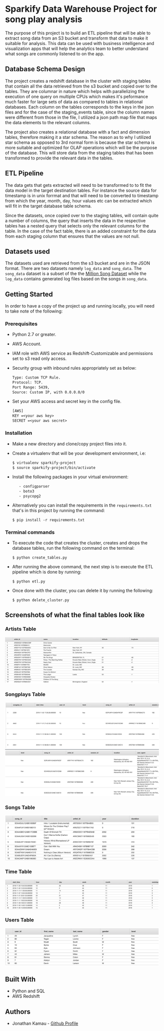 # Sparkify Data Warehouse Project for song play analysis
The purpose of this project is to build an ETL pipeline that will be able to extract song data from an S3 bucket and transform that data to make it suitable for analysis. This data can be used with business intelligence and visualization apps that will help the analytics team to better understand what songs are commonly listened to on the app.

## Database Schema Design
The project creates a redshift database in the cluster with staging tables that contain all the data retrieved from the s3 bucket and copied over to the tables. They are columnar in nature which helps with parallelizing the execution of one query on multiple CPUs which makes it's peformance much faster for large sets of data as compared to tables in relational databases. Each column on the tables corresponds to the keys in the json files and for the case of the staging_events table, since the column names were different from those in the file, I utilized a json path map file that maps the data elements to the relevant columns.

The project also creates a relational database with a fact and dimension tables, therefore making it a star schema. The reason as to why I utilized star schema as opposed to 3rd normal form is because the star schema is more suitable and optimized for OLAP operations which will be the purpose of the database. This will store data from the staging tables that has been transformed to provide the relevant data in the tables.

## ETL Pipeline
The data gets that gets extracted will need to be transformed to to fit the data model in the target destination tables. For instance the source data for timestamp is in unix forrmat and that will need to be converted to timestamp from which the year, month, day, hour values etc can be extracted which will fit in the target database table schema.

Since the datasets, once copied over to the staging tables, will contain quite a number of columns, the query that inserts the data in the respective tables has a nested query that selects only the relevant columns for the table. In the case of the fact table, there is an added constraint for the data from each staging column that ensures that the values are not null.

## Datasets used
The datasets used are retrieved from the s3 bucket and are in the JSON format. There are two datasets namely `log_data` and `song_data`. The `song_data` dataset is a subset of the the [Million Song Dataset](http://millionsongdataset.com/) while the `log_data` contains generated log files based on the songs in `song_data`.

## Getting Started
In order to have a copy of the project up and running locally, you will need to take note of the following:

### Prerequisites
   - Python 2.7 or greater.
   - AWS Account.
   - IAM role with AWS service as Redshift-Customizable and permissions set to s3 read only access.
   - Security group with inbound rules appropriately set as below:
   
       ```
       Type: Custom TCP Rule.
       Protocol: TCP.
       Port Range: 5439,
       Source: Custom IP, with 0.0.0.0/0
       ```
   - Set your AWS access and secret key in the config file. 
        ```
        [AWS]
        KEY =<your aws key>
        SECRET =<your aws secret>
        ```

### Installation
   - Make a new directory and clone/copy project files into it.
   - Create a virtualenv that will be your development environment, i.e:
       ```
       $ virtualenv sparkify-project
       $ source sparkify-project/bin/activate
       ```
   - Install the following packages in your virtual environment:

            - configparser
            - boto3
            - psycopg2

- Alternatively you can install the requirements in the `requirements.txt` that's in this project by running the command:
    ```
    $ pip install -r requirements.txt
     ```
            
### Terminal commands
- To execute the code that creates the cluster, creates and drops the database tables, run the following command on the terminal:
    ```
    $ python create_tables.py
    ```
 
- After running the above command, the next step is to execute the ETL pipeline which is done by running:
    ```
    $ python etl.py
    ```
- Once done with the cluster, you can delete it by running the following:
    ```
    $ python delete_cluster.py
    ```

## Screenshots of what the final tables look like

### Artists Table
![Artists Table](/assets/images/artists_table.png "Artists Table")

### Songplays Table
![Songplays Table](/assets/images/songplays_table_part1.png "Songplays Table")
![Songplays Table](/assets/images/songplays_table_part2.png "Songplays Table")

### Songs Table
![Songs Table](/assets/images/songs_table.png "Songs Table")

### Time Table
![Time Table](/assets/images/time_table.png "Time Table")

### Users Table
![Users Table](/assets/images/users_table.png "Users Table")

## Built With
- Python and SQL
- AWS Redshift

## Authors
- Jonathan Kamau - [Github Profile](https://github.com/jonathankamau)

